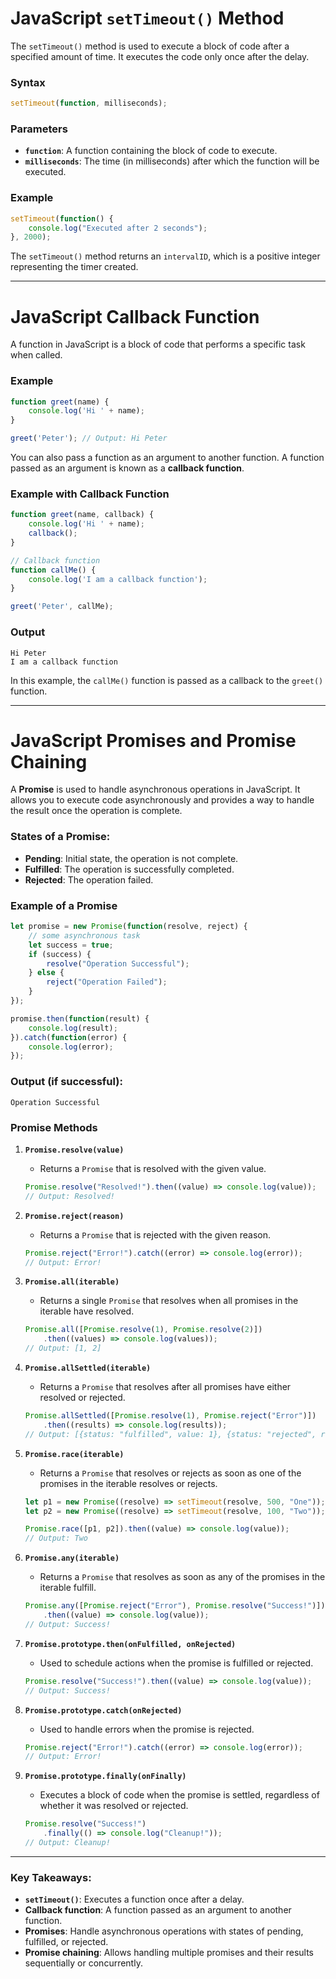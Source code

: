 # JavaScript `setTimeout()` Method

The `setTimeout()` method is used to execute a block of code after a specified amount of time. It executes the code only once after the delay.

### Syntax
```javascript
setTimeout(function, milliseconds);
```

### Parameters
- **`function`**: A function containing the block of code to execute.
- **`milliseconds`**: The time (in milliseconds) after which the function will be executed.

### Example
```javascript
setTimeout(function() {
    console.log("Executed after 2 seconds");
}, 2000);
```

The `setTimeout()` method returns an `intervalID`, which is a positive integer representing the timer created.

---

# JavaScript Callback Function

A function in JavaScript is a block of code that performs a specific task when called.

### Example
```javascript
function greet(name) {
    console.log('Hi ' + name);
}

greet('Peter'); // Output: Hi Peter
```

You can also pass a function as an argument to another function. A function passed as an argument is known as a **callback function**.

### Example with Callback Function
```javascript
function greet(name, callback) {
    console.log('Hi ' + name);
    callback();
}

// Callback function
function callMe() {
    console.log('I am a callback function');
}

greet('Peter', callMe);
```

### Output
```
Hi Peter
I am a callback function
```

In this example, the `callMe()` function is passed as a callback to the `greet()` function.

---

# JavaScript Promises and Promise Chaining

A **Promise** is used to handle asynchronous operations in JavaScript. It allows you to execute code asynchronously and provides a way to handle the result once the operation is complete.

### States of a Promise:
- **Pending**: Initial state, the operation is not complete.
- **Fulfilled**: The operation is successfully completed.
- **Rejected**: The operation failed.

### Example of a Promise
```javascript
let promise = new Promise(function(resolve, reject) {
    // some asynchronous task
    let success = true;
    if (success) {
        resolve("Operation Successful");
    } else {
        reject("Operation Failed");
    }
});

promise.then(function(result) {
    console.log(result);
}).catch(function(error) {
    console.log(error);
});
```

### Output (if successful):
```
Operation Successful
```

### Promise Methods

1. **`Promise.resolve(value)`**
    - Returns a `Promise` that is resolved with the given value.
    ```javascript
    Promise.resolve("Resolved!").then((value) => console.log(value));
    // Output: Resolved!
    ```

2. **`Promise.reject(reason)`**
    - Returns a `Promise` that is rejected with the given reason.
    ```javascript
    Promise.reject("Error!").catch((error) => console.log(error));
    // Output: Error!
    ```

3. **`Promise.all(iterable)`**
    - Returns a single `Promise` that resolves when all promises in the iterable have resolved.
    ```javascript
    Promise.all([Promise.resolve(1), Promise.resolve(2)])
        .then((values) => console.log(values));
    // Output: [1, 2]
    ```

4. **`Promise.allSettled(iterable)`**
    - Returns a `Promise` that resolves after all promises have either resolved or rejected.
    ```javascript
    Promise.allSettled([Promise.resolve(1), Promise.reject("Error")])
        .then((results) => console.log(results));
    // Output: [{status: "fulfilled", value: 1}, {status: "rejected", reason: "Error"}]
    ```

5. **`Promise.race(iterable)`**
    - Returns a `Promise` that resolves or rejects as soon as one of the promises in the iterable resolves or rejects.
    ```javascript
    let p1 = new Promise((resolve) => setTimeout(resolve, 500, "One"));
    let p2 = new Promise((resolve) => setTimeout(resolve, 100, "Two"));

    Promise.race([p1, p2]).then((value) => console.log(value));
    // Output: Two
    ```

6. **`Promise.any(iterable)`**
    - Returns a `Promise` that resolves as soon as any of the promises in the iterable fulfill.
    ```javascript
    Promise.any([Promise.reject("Error"), Promise.resolve("Success!")])
        .then((value) => console.log(value));
    // Output: Success!
    ```

7. **`Promise.prototype.then(onFulfilled, onRejected)`**
    - Used to schedule actions when the promise is fulfilled or rejected.
    ```javascript
    Promise.resolve("Success!").then((value) => console.log(value));
    // Output: Success!
    ```

8. **`Promise.prototype.catch(onRejected)`**
    - Used to handle errors when the promise is rejected.
    ```javascript
    Promise.reject("Error!").catch((error) => console.log(error));
    // Output: Error!
    ```

9. **`Promise.prototype.finally(onFinally)`**
    - Executes a block of code when the promise is settled, regardless of whether it was resolved or rejected.
    ```javascript
    Promise.resolve("Success!")
        .finally(() => console.log("Cleanup!"));
    // Output: Cleanup!
    ```

---

### Key Takeaways:
- **`setTimeout()`**: Executes a function once after a delay.
- **Callback function**: A function passed as an argument to another function.
- **Promises**: Handle asynchronous operations with states of pending, fulfilled, or rejected.
- **Promise chaining**: Allows handling multiple promises and their results sequentially or concurrently.
